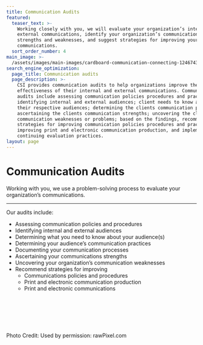 ```yaml
---
title: Communication Audits
featured:
  teaser_text: >-
    Working closely with you, we will evaluate your organization’s internal and
    external communications, identify your organization’s communications
    strengths and weaknesses, and suggest strategies for improving your
    communications.
  sort_order_number: 4
main_image: >-
  /assets/images/main-images/cardboard-communication-connecting-1246743_Comm_Audits.jpg
search_engine_optimization:
  page_title: Communication audits
  page_description: >-
    CSI provides communication audits to help organizations improve the
    effectiveness of their internal and external communications. Communication
    audits include assessing communication policies procedures and practices;
    identifying internal and external audiences; client needs to know about
    their respective audiences; determining the clients communication processes;
    ascertaining the clients communication strengths; uncovering the clients
    communication weaknesses or problems; based on the findings, recommend
    strategies for improving communication policies procedures and practices,
    improving print and electronic communication production, and implementing
    continuing evaluation practices.
layout: page
---
```


# Communication Audits

Working with you, we use a problem-solving process to evaluate your organization’s communications.

---

Our audits include:

* Assessing communication policies and procedures
* Identifying internal and external audiences
* Determining what you need to know about your audience(s)
* Determining your audience’s communication practices
* Documenting your communication processes
* Ascertaining your communications strengths
* Uncovering your organization’s communication weaknesses
* Recommend strategies for improving
  * Communications policies and procedures
  * Print and electronic communication production
  * Print and electronic communications

&nbsp;

&nbsp;

&nbsp;

Photo Credit: Used by permission: rawPixel.com
